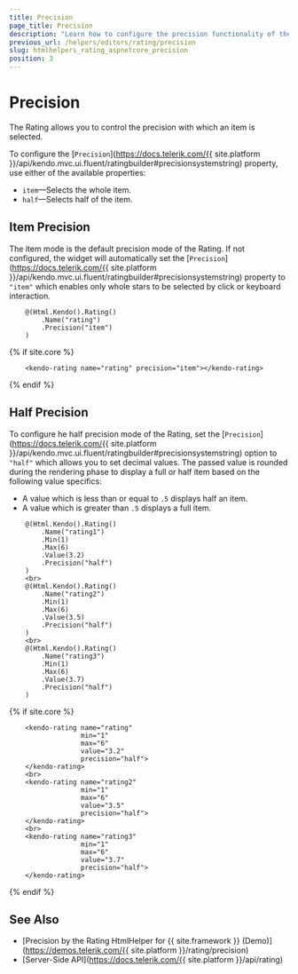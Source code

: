 ```yaml
---
title: Precision
page_title: Precision
description: "Learn how to configure the precision functionality of the Telerik UI Rating for {{ site.framework }}."
previous_url: /helpers/editors/rating/precision
slug: htmlhelpers_rating_aspnetcore_precision
position: 3
---
```


# Precision

The Rating allows you to control the precision with which an item is selected.

To configure the [`Precision`](https://docs.telerik.com/{{ site.platform }}/api/kendo.mvc.ui.fluent/ratingbuilder#precisionsystemstring) property, use either of the available properties:

* `item`&mdash;Selects the whole item.
* `half`&mdash;Selects half of the item.

## Item Precision

The item mode is the default precision mode of the Rating. If not configured, the widget will automatically set the [`Precision`](https://docs.telerik.com/{{ site.platform }}/api/kendo.mvc.ui.fluent/ratingbuilder#precisionsystemstring) property to `"item"` which enables only whole stars to be selected by click or keyboard interaction.

```HtmlHelper
    @(Html.Kendo().Rating()
        .Name("rating")
        .Precision("item")
    )
```
{% if site.core %}
```TagHelper
    <kendo-rating name="rating" precision="item"></kendo-rating>
```
{% endif %}

## Half Precision

To configure he half precision mode of the Rating, set the [`Precision`](https://docs.telerik.com/{{ site.platform }}/api/kendo.mvc.ui.fluent/ratingbuilder#precisionsystemstring) option to `"half"` which allows you to set decimal values. The passed value is rounded during the rendering phase to display a full or half item based on the following value specifics:
* A value which is less than or equal to `.5` displays half an item.
* A value which is greater than `.5` displays a full item.

```HtmlHelper
    @(Html.Kendo().Rating()
        .Name("rating1")
        .Min(1)
        .Max(6)
        .Value(3.2)
        .Precision("half")
    )
    <br>
    @(Html.Kendo().Rating()
        .Name("rating2")
        .Min(1)
        .Max(6)
        .Value(3.5)
        .Precision("half")
    )
    <br>
    @(Html.Kendo().Rating()
        .Name("rating3")
        .Min(1)
        .Max(6)
        .Value(3.7)
        .Precision("half")
    )
```
{% if site.core %}
```TagHelper
    <kendo-rating name="rating"
                  min="1"
                  max="6"
                  value="3.2"
                  precision="half">
    </kendo-rating>
    <br>
    <kendo-rating name="rating2"
                  min="1"
                  max="6"
                  value="3.5"
                  precision="half">
    </kendo-rating>
    <br>
    <kendo-rating name="rating3"
                  min="1"
                  max="6"
                  value="3.7"
                  precision="half">
    </kendo-rating>
```
{% endif %}

## See Also

* [Precision by the Rating HtmlHelper for {{ site.framework }} (Demo)](https://demos.telerik.com/{{ site.platform }}/rating/precision)
* [Server-Side API](https://docs.telerik.com/{{ site.platform }}/api/rating)
